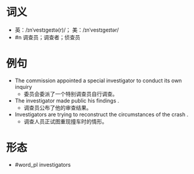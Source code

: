 # 词义
- 英：/ɪnˈvestɪɡeɪtə(r)/； 美：/ɪnˈvestɪɡeɪtər/
- #n 调查员；调查者；侦查员
# 例句
- The commission appointed a special investigator to conduct its own inquiry
	- 委员会委派了一个特别调查员自行调查。
- The investigator made public his findings .
	- 调查员公布了他的审查结果。
- Investigators are trying to reconstruct the circumstances of the crash .
	- 调查人员正试图重现撞车时的情形。
# 形态
- #word_pl investigators
